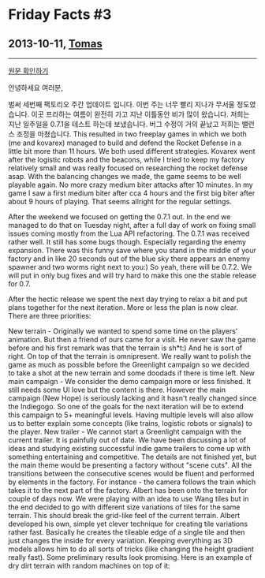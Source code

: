 # Friday Facts #3

## 2013-10-11, [Tomas](https://factorio.com/blog/author/Tomas)

---

[원문 확인하기](https://factorio.com/blog/post/fff-3)


안녕하세요 여러분,

벌써 세번째 팩토리오 주간 업데이트 입니다. 이번 주는 너무 빨리 지나가 무서울 정도였습니다. 이곳 프라하는 여름이 완전히 가고 지난 이틀동안 비가 많이 왔습니다. 저희는 지난 일주일을 0.7.1을 테스트 하는데 보냈습니다. 버그 수정이 거의 끝났고 저희는 밸런스 조정을 마쳤습니다. This resulted in two freeplay games in which we both (me and kovarex) managed to build and defend the Rocket Defense in a little bit more than 11 hours. We both used different strategies. Kovarex went after the logistic robots and the beacons, while I tried to keep my factory relatively small and was really focused on researching the rocket defense asap. With the balancing changes we made, the game seems to be well playable again. No more crazy medium biter attacks after 10 minutes. In my game I saw a first medium biter after cca 4 hours and the first big biter after about 9 hours of playing. That seems allright for the regular settings.

After the weekend we focused on getting the 0.7.1 out. In the end we managed to do that on Tuesday night, after a full day of work on fixing small issues coming mostly from the Lua API refactoring. The 0.7.1 was received rather well. It still has some bugs though. Especially regarding the enemy expansion. There was this funny save where you stand in the middle of your factory and in like 20 seconds out of the blue sky there appears an enemy spawner and two worms right next to you:) So yeah, there will be 0.7.2. We will put in only bug fixes and will try hard to make this one the stable release for 0.7.

After the hectic release we spent the next day trying to relax a bit and put plans together for the next iteration. More or less the plan is now clear. There are three priorities:

New terrain - Originally we wanted to spend some time on the players' animation. But then a friend of ours came for a visit. He never saw the game before and his first remark was that the terrain is sh*t:) And he is sort of right. On top of that the terrain is omnipresent. We really want to polish the game as much as possible before the Greenlight campaign so we decided to take a shot at the new terrain and some doodads if there is time left.
New main campaign - We consider the demo campaign more or less finished. It still needs some UI love but the content is there. However the main campaign (New Hope) is seriously lacking and it hasn't really changed since the Indiegogo. So one of the goals for the next iteration will be to extend this campaign to 5+ meaningful levels. Having multiple levels will also allow us to better explain some concepts (like trains, logistic robots or signals) to the player.
New trailer - We cannot start a Greenlight campaign with the current trailer. It is painfully out of date. We have been discussing a lot of ideas and studying existing successful indie game trailers to come up with something entertaining and competitive. The details are not finished yet, but the main theme would be presenting a factory without "scene cuts". All the transitions between the consecutive scenes would be fluent and performed by elements in the factory. For instance - the camera follows the train which takes it to the next part of the factory.
Albert has been onto the terrain for couple of days now. We were playing with an idea to use Wang tiles but in the end decided to go with different size variations of tiles for the same terrain. This should break the grid-like feel of the current terrain. Albert developed his own, simple yet clever technique for creating tile variations rather fast. Basically he creates the tileable edge of a single tile and then just changes the inside for every variation. Keeping everything as 3D models allows him to do all sorts of tricks (like changing the height gradient really fast). Some preliminary results look promising. Here is an example of dry dirt terrain with random machines on top of it:



